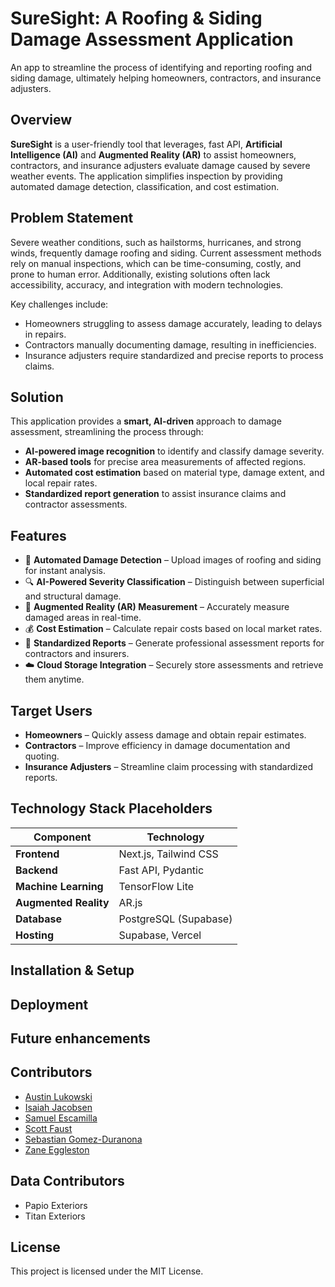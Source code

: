 # SureSight: A Roofing & Siding Damage Assessment Application
An app to streamline the process of identifying and reporting roofing and siding damage, ultimately helping homeowners, contractors, and insurance adjusters.

## Overview
**SureSight** is a user-friendly tool that leverages, fast API, **Artificial Intelligence (AI)** and **Augmented Reality (AR)** to assist homeowners, contractors, and insurance adjusters evaluate damage caused by severe weather events. The application simplifies inspection by providing automated damage detection, classification, and cost estimation.

## Problem Statement
Severe weather conditions, such as hailstorms, hurricanes, and strong winds, frequently damage roofing and siding. Current assessment methods rely on manual inspections, which can be time-consuming, costly, and prone to human error. Additionally, existing solutions often lack accessibility, accuracy, and integration with modern technologies.

Key challenges include:
- Homeowners struggling to assess damage accurately, leading to delays in repairs.
- Contractors manually documenting damage, resulting in inefficiencies.
- Insurance adjusters require standardized and precise reports to process claims.

## Solution
This application provides a **smart, AI-driven** approach to damage assessment, streamlining the process through:
- **AI-powered image recognition** to identify and classify damage severity.
- **AR-based tools** for precise area measurements of affected regions.
- **Automated cost estimation** based on material type, damage extent, and local repair rates.
- **Standardized report generation** to assist insurance claims and contractor assessments.

## Features
- 📸 **Automated Damage Detection** – Upload images of roofing and siding for instant analysis.
- 🔍 **AI-Powered Severity Classification** – Distinguish between superficial and structural damage.
- 📏 **Augmented Reality (AR) Measurement** – Accurately measure damaged areas in real-time.
- 💰 **Cost Estimation** – Calculate repair costs based on local market rates.
- 📑 **Standardized Reports** – Generate professional assessment reports for contractors and insurers.
- ☁️ **Cloud Storage Integration** – Securely store assessments and retrieve them anytime.

## Target Users
- **Homeowners** – Quickly assess damage and obtain repair estimates.
- **Contractors** – Improve efficiency in damage documentation and quoting.
- **Insurance Adjusters** – Streamline claim processing with standardized reports.

## Technology Stack **Placeholders**
| Component     | Technology |
|--------------|------------|
| **Frontend** | Next.js, Tailwind CSS |
| **Backend** | Fast API, Pydantic |
| **Machine Learning** | TensorFlow Lite |
| **Augmented Reality** | AR.js |
| **Database** | PostgreSQL (Supabase) |
| **Hosting** | Supabase, Vercel |

## Installation & Setup

## Deployment

## Future enhancements

## Contributors

- [Austin Lukowski](https://github.com/Lownickle)
- [Isaiah Jacobsen](https://github.com/J-Isaiah)
- [Samuel Escamilla](https://github.com/sescamilla23)
- [Scott  Faust](https://github.com/DrFaustest)
- [Sebastian Gomez-Duranona](https://github.com/SebasDuranona)
- [Zane Eggleston](https://github.com/zeggleston405)

## Data Contributors 
- Papio Exteriors
- Titan Exteriors

## License
This project is licensed under the MIT License.
